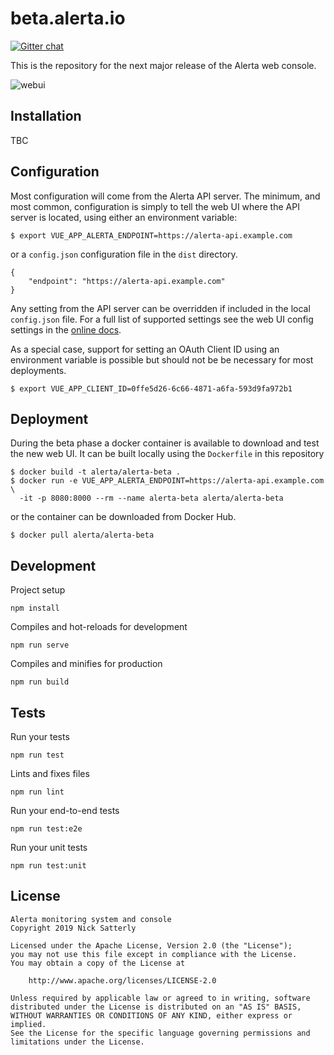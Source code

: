 beta.alerta.io
==============

[![Gitter chat](https://badges.gitter.im/alerta/chat.png)](https://gitter.im/alerta/chat)

This is the repository for the next major release of the Alerta web console.

![webui](/docs/images/alerta-webui-v7-beta1.png?raw=true&v=1)

Installation
-------------

TBC 

Configuration
-------------

Most configuration will come from the Alerta API server. The minimum,
and most common, configuration is simply to tell the web UI where the
API server is located, using either an environment variable:

    $ export VUE_APP_ALERTA_ENDPOINT=https://alerta-api.example.com

or a `config.json` configuration file in the `dist` directory.

    {
        "endpoint": "https://alerta-api.example.com"
    }

Any setting from the API server can be overridden if included in
the local `config.json` file. For a full list of supported settings
see the web UI config settings in the [online docs][1].

[1]: https://docs.alerta.io/en/latest/webui.html#configuration-from-api-server

As a special case, support for setting an OAuth Client ID using an
environment variable is possible but should not be be necessary for
most deployments.

    $ export VUE_APP_CLIENT_ID=0ffe5d26-6c66-4871-a6fa-593d9fa972b1

Deployment
----------

During the beta phase a docker container is available to download and
test the new web UI. It can be built locally using the `Dockerfile` in
this repository 

    $ docker build -t alerta/alerta-beta .
    $ docker run -e VUE_APP_ALERTA_ENDPOINT=https://alerta-api.example.com \
      -it -p 8080:8000 --rm --name alerta-beta alerta/alerta-beta

or the container can be downloaded from Docker Hub.

    $ docker pull alerta/alerta-beta

Development
-----------

Project setup
```
npm install
```

Compiles and hot-reloads for development
```
npm run serve
```

Compiles and minifies for production
```
npm run build
```

Tests
-----

Run your tests
```
npm run test
```

Lints and fixes files
```
npm run lint
```

Run your end-to-end tests
```
npm run test:e2e
```

Run your unit tests
```
npm run test:unit
```

License
-------

    Alerta monitoring system and console
    Copyright 2019 Nick Satterly

    Licensed under the Apache License, Version 2.0 (the "License");
    you may not use this file except in compliance with the License.
    You may obtain a copy of the License at

        http://www.apache.org/licenses/LICENSE-2.0

    Unless required by applicable law or agreed to in writing, software
    distributed under the License is distributed on an "AS IS" BASIS,
    WITHOUT WARRANTIES OR CONDITIONS OF ANY KIND, either express or implied.
    See the License for the specific language governing permissions and
    limitations under the License.
